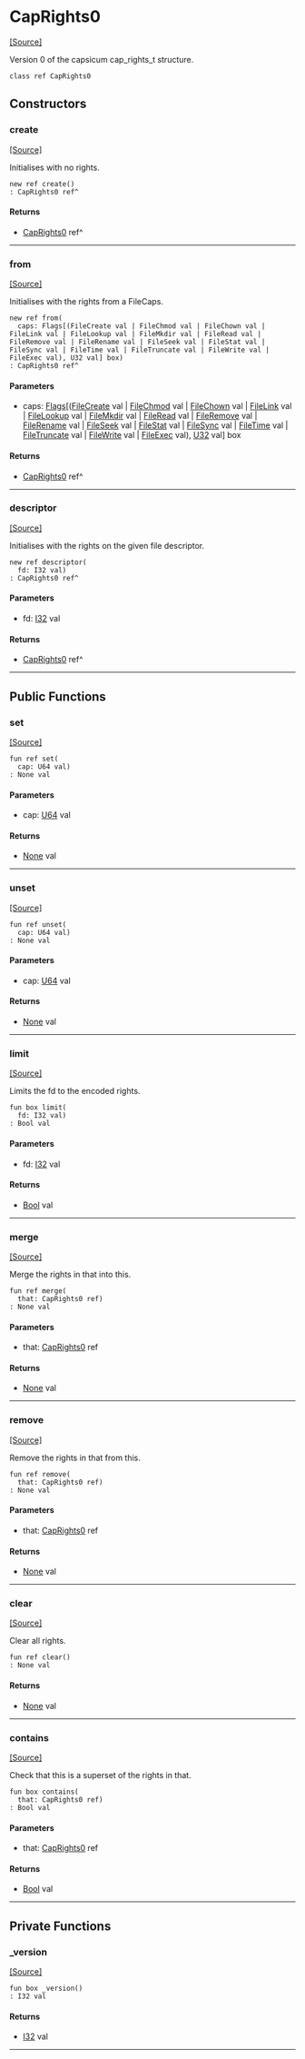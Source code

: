 # CapRights0
<span class="source-link">[[Source]](src/capsicum/cap_rights.md#L-0-21)</span>

Version 0 of the capsicum cap_rights_t structure.


```pony
class ref CapRights0
```

## Constructors

### create
<span class="source-link">[[Source]](src/capsicum/cap_rights.md#L-0-28)</span>


Initialises with no rights.


```pony
new ref create()
: CapRights0 ref^
```

#### Returns

* [CapRights0](capsicum-CapRights0.md) ref^

---

### from
<span class="source-link">[[Source]](src/capsicum/cap_rights.md#L-0-34)</span>


Initialises with the rights from a FileCaps.


```pony
new ref from(
  caps: Flags[(FileCreate val | FileChmod val | FileChown val | FileLink val | FileLookup val | FileMkdir val | FileRead val | FileRemove val | FileRename val | FileSeek val | FileStat val | FileSync val | FileTime val | FileTruncate val | FileWrite val | FileExec val), U32 val] box)
: CapRights0 ref^
```
#### Parameters

*   caps: [Flags](collections-Flags.md)\[([FileCreate](files-FileCreate.md) val | [FileChmod](files-FileChmod.md) val | [FileChown](files-FileChown.md) val | [FileLink](files-FileLink.md) val | [FileLookup](files-FileLookup.md) val | [FileMkdir](files-FileMkdir.md) val | [FileRead](files-FileRead.md) val | [FileRemove](files-FileRemove.md) val | [FileRename](files-FileRename.md) val | [FileSeek](files-FileSeek.md) val | [FileStat](files-FileStat.md) val | [FileSync](files-FileSync.md) val | [FileTime](files-FileTime.md) val | [FileTruncate](files-FileTruncate.md) val | [FileWrite](files-FileWrite.md) val | [FileExec](files-FileExec.md) val), [U32](builtin-U32.md) val\] box

#### Returns

* [CapRights0](capsicum-CapRights0.md) ref^

---

### descriptor
<span class="source-link">[[Source]](src/capsicum/cap_rights.md#L-0-68)</span>


Initialises with the rights on the given file descriptor.


```pony
new ref descriptor(
  fd: I32 val)
: CapRights0 ref^
```
#### Parameters

*   fd: [I32](builtin-I32.md) val

#### Returns

* [CapRights0](capsicum-CapRights0.md) ref^

---

## Public Functions

### set
<span class="source-link">[[Source]](src/capsicum/cap_rights.md#L-0-76)</span>


```pony
fun ref set(
  cap: U64 val)
: None val
```
#### Parameters

*   cap: [U64](builtin-U64.md) val

#### Returns

* [None](builtin-None.md) val

---

### unset
<span class="source-link">[[Source]](src/capsicum/cap_rights.md#L-0-81)</span>


```pony
fun ref unset(
  cap: U64 val)
: None val
```
#### Parameters

*   cap: [U64](builtin-U64.md) val

#### Returns

* [None](builtin-None.md) val

---

### limit
<span class="source-link">[[Source]](src/capsicum/cap_rights.md#L-0-86)</span>


Limits the fd to the encoded rights.


```pony
fun box limit(
  fd: I32 val)
: Bool val
```
#### Parameters

*   fd: [I32](builtin-I32.md) val

#### Returns

* [Bool](builtin-Bool.md) val

---

### merge
<span class="source-link">[[Source]](src/capsicum/cap_rights.md#L-0-96)</span>


Merge the rights in that into this.


```pony
fun ref merge(
  that: CapRights0 ref)
: None val
```
#### Parameters

*   that: [CapRights0](capsicum-CapRights0.md) ref

#### Returns

* [None](builtin-None.md) val

---

### remove
<span class="source-link">[[Source]](src/capsicum/cap_rights.md#L-0-104)</span>


Remove the rights in that from this.


```pony
fun ref remove(
  that: CapRights0 ref)
: None val
```
#### Parameters

*   that: [CapRights0](capsicum-CapRights0.md) ref

#### Returns

* [None](builtin-None.md) val

---

### clear
<span class="source-link">[[Source]](src/capsicum/cap_rights.md#L-0-112)</span>


Clear all rights.


```pony
fun ref clear()
: None val
```

#### Returns

* [None](builtin-None.md) val

---

### contains
<span class="source-link">[[Source]](src/capsicum/cap_rights.md#L-0-120)</span>


Check that this is a superset of the rights in that.


```pony
fun box contains(
  that: CapRights0 ref)
: Bool val
```
#### Parameters

*   that: [CapRights0](capsicum-CapRights0.md) ref

#### Returns

* [Bool](builtin-Bool.md) val

---

## Private Functions

### _version
<span class="source-link">[[Source]](src/capsicum/cap_rights.md#L-0-130)</span>


```pony
fun box _version()
: I32 val
```

#### Returns

* [I32](builtin-I32.md) val

---

